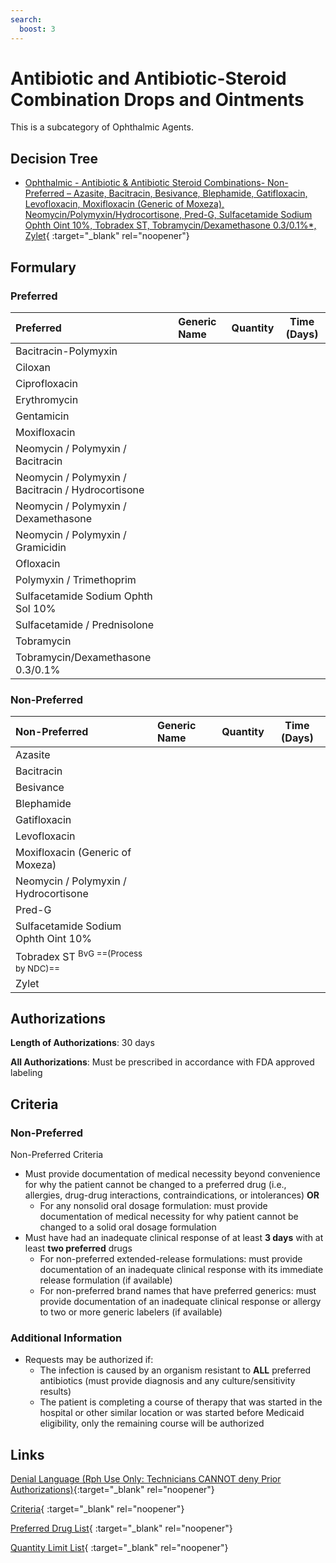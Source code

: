 ```yaml
---
search:
  boost: 3
---
```


# Antibiotic and Antibiotic-Steroid Combination Drops and Ointments

This is a subcategory of Ophthalmic Agents.

## Decision Tree

- [Ophthalmic - Antibiotic & Antibiotic Steroid Combinations- Non-Preferred – Azasite, Bacitracin, Besivance, Blephamide, Gatifloxacin, Levofloxacin, Moxifloxacin (Generic of Moxeza), Neomycin/Polymyxin/Hydrocortisone, Pred-G, Sulfacetamide Sodium Ophth Oint 10%, Tobradex ST, Tobramycin/Dexamethasone 0.3/0.1%*, Zylet](https://forms.office.com/Pages/ResponsePage.aspx?id=nPhjxpvvj0G9PUHkbAzgaN9UYz8EqmlIs3_TYn4TbXBUQlJaQ05DUk5XT1BDN1kwUjIyQjVXOUxCQyQlQCN0PWcu){ :target="_blank" rel="noopener"}

## Formulary

### Preferred

| Preferred                                          | Generic Name                               |         Quantity          |        Time (Days)        |
|:---------------------------------------------------|:-------------------------------------------|:-------------------------:|:-------------------------:|
| Bacitracin-Polymyxin                               |                                            |                           |                           |
| Ciloxan                                            |                                            |                           |                           |
| Ciprofloxacin                                      |                                            |                           |                           |
| Erythromycin                                       |                                            |                           |                           |
| Gentamicin                                         |                                            |                           |                           |
| Moxifloxacin                                       |                                            |                           |                           |
| Neomycin / Polymyxin / Bacitracin                  |                                            |                           |                           |
| Neomycin / Polymyxin / Bacitracin / Hydrocortisone |                                            |                           |                           |
| Neomycin / Polymyxin / Dexamethasone               |                                            |                           |                           |
| Neomycin / Polymyxin / Gramicidin                  |                                            |                           |                           |
| Ofloxacin                                          |                                            |                           |                           |
| Polymyxin / Trimethoprim                           |                                            |                           |                           |
| Sulfacetamide Sodium Ophth Sol 10%                 |                                            |                           |                           |
| Sulfacetamide / Prednisolone                       |                                            |                           |                           |
| Tobramycin                                         |    |    |   |
| Tobramycin/Dexamethasone 0.3/0.1%                  |                                            |                           |                           |

### Non-Preferred

| Non-Preferred                                                                                                 | Generic Name | Quantity | Time (Days) |
|:--------------------------------------------------------------------------------------------------------------|:-------------|:--------:|:-----------:|
| Azasite                                                                                                       |              |          |             |
| Bacitracin                                                                                                    |              |          |             |
| Besivance                                                                                                     |              |          |             |
| Blephamide                                                                                                    |              |          |             |
| Gatifloxacin                                                                                                  |              |          |             |
| Levofloxacin                                                                                                  |              |          |             |
| Moxifloxacin (Generic of Moxeza)                                                                              |              |          |             |
| Neomycin / Polymyxin / Hydrocortisone                                                                         |              |          |             |
| Pred-G                                                                                                        |              |          |             |
| Sulfacetamide Sodium Ophth Oint 10%                                                                           |              |          |             |
| Tobradex ST <sup>BvG ==(Process by NDC)==</sup>                                                                                    |              |          |             |
| Zylet                                                                                                         |              |          |             |

## Authorizations

**Length of Authorizations**: 30 days

**All Authorizations**: Must be prescribed in accordance with FDA approved labeling

## Criteria

### Non-Preferred

Non-Preferred Criteria

- Must provide documentation of medical necessity beyond convenience for why the patient cannot be changed to a preferred drug (i.e., allergies, drug-drug interactions, contraindications, or intolerances) **OR**
    - For any nonsolid oral dosage formulation: must provide documentation of medical necessity for why patient cannot be changed to a solid oral dosage formulation
- Must have had an inadequate clinical response of at least **3 days** with at least **two preferred** drugs
    - For non-preferred extended-release formulations: must provide documentation of an inadequate clinical response with its immediate release formulation (if available)
    - For non-preferred brand names that have preferred generics: must provide documentation of an inadequate clinical response or allergy to two or more generic labelers (if available)

### Additional Information

- Requests may be authorized if:
    - The infection is caused by an organism resistant to **ALL** preferred antibiotics (must provide diagnosis and any culture/sensitivity results)
    - The patient is completing a course of therapy that was started in the hospital or other similar location or was started before Medicaid eligibility, only the remaining course will be authorized

## Links

[Denial Language (Rph Use Only: Technicians CANNOT deny Prior Authorizations)](https://mygainwell-my.sharepoint.com.mcas.ms/:w:/r/personal/rachel_carpenter_gainwelltechnologies_com/_layouts/15/Doc.aspx?sourcedoc=%7BCD777F63-7F18-4713-8D6A-B043BEE631F5%7D&file=Denial%20Language%20Updated%2009112023.docx&action=embedview&mobileredirect=true&wdStartOn=81&cid=f4472ece-6d4f-4694-b0c5-c150a2f53fea){:target="_blank" rel="noopener"} </br>

[Criteria](https://medicaid.ohio.gov/static/PHM/drug-coverage/20230701+UPDL+Criteria+_v1_FINAL.approved.pdf#page=86){ :target="_blank" rel="noopener"}

[Preferred Drug List](https://medicaid.ohio.gov/static/PHM/drug-coverage/20230701_UPDL_FINAL_ODM.approved.v2.pdf#page=28){ :target="_blank" rel="noopener"}

[Quantity Limit List](https://pharmacy.medicaid.ohio.gov/sites/default/files/20230101_Ohio_Medicaid_Quantity_Document_APPROVED.pdf){ :target="_blank" rel="noopener"}
